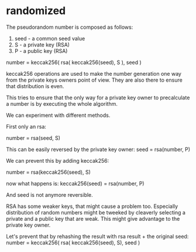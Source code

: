 # randomized

The pseudorandom number is composed as follows:
1. seed - a common seed value
2. S - a private key (RSA)
3. P - a public key (RSA)

number = keccak256( rsa( keccak256(seed), S ), seed )

keccak256 operations are used to make the number generation one way from the private keys owners point of view.
They are also there to ensure that distribution is even.

This tries to ensure that the only way for a private key owner to precalculate a number is by executing the whole algorithm.

We can experiment with different methods.

First only an rsa:

number = rsa(seed, S)

This can be easily reversed by the private key owner:
seed = rsa(number, P)

We can prevent this by adding keccak256:

number = rsa(keccak256(seed), S)

now what happens is:
keccak256(seed) = rsa(number, P)

And seed is not anymore reversible.

RSA has some weaker keys, that might cause a problem too. Especially distribution of random numbers might be tweeked by cleaverly selecting a private and a public key that are weak. This might give advantage to the private key owner.

Let's prevent that by rehashing the result with rsa result + the original seed:
number = keccak256( rsa( keccak256(seed), S), seed )